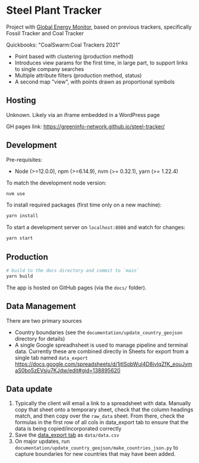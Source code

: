 # Steel Plant Tracker

Project with [Global Energy Monitor](https://globalenergymonitor.org), based on previous trackers, specifically Fossil Tracker and Coal Tracker

Quickbooks: "CoalSwarm:Coal Trackers 2021"

* Point based with clustering (production method)
* Introduces view params for the first time, in large part, to support links to single company searches
* Multiple attribute filters (production method, status)
* A second map "view", with points drawn as proportional symbols

## Hosting

Unknown. Likely via an iframe embedded in a WordPress page    

GH pages link: https://greeninfo-network.github.io/steel-tracker/

## Development

Pre-requisites:
* Node (>=12.0.0), npm (>=6.14.9), nvm (>= 0.32.1), yarn (>= 1.22.4)

To match the development node version:
```bash
nvm use
```

To install required packages (first time only on a new machine):
```bash
yarn install
```

To start a development server on `localhost:8080` and watch for changes:
```bash
yarn start
```

## Production
```bash
# build to the docs directory and commit to `main`
yarn build
```
The app is hosted on GitHub pages (via the `docs/` folder).

## Data Management

There are two primary sources
* Country boundaries (see the `documentation/update_country_geojson` directory for details)
* A single Google spreadhsheet is used to manage pipeline and terminal data. Currently these are combined directly in Sheets for export from a single tab named `data_export`
https://docs.google.com/spreadsheets/d/1jtlSobWul4D8jvlqZfK_eouJymaS0bo5zEVsju7KJdw/edit#gid=138895620

## Data update

1. Typically the client will email a link to a spreadsheet with data. Manually copy that sheet onto a temporary sheet, check that the column headings match, and then copy over the `raw_data` sheet. From there, check the formulas in the first row of all cols in data_export tab to ensure that the data is being copied/incorporated correctly
1. Save the [data_export tab](https://docs.google.com/spreadsheets/d/1jtlSobWul4D8jvlqZfK_eouJymaS0bo5zEVsju7KJdw/edit#gid=138895620) as `data/data.csv`
2. On major updates, run `documentation/update_country_geojson/make_countries_json.py` to capture boundaries for new countries that may have been added.



